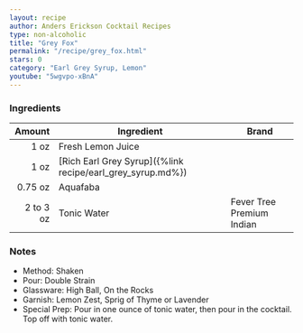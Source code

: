 ```yaml
---
layout: recipe
author: Anders Erickson Cocktail Recipes
type: non-alcoholic
title: "Grey Fox"
permalink: "/recipe/grey_fox.html"
stars: 0
category: "Earl Grey Syrup, Lemon"
youtube: "5wgvpo-xBnA"
---
```


### Ingredients

| Amount  | Ingredient               | Brand                          |
| --------: | ---------------------------------------------------------- | ------------------------- |
|      1 oz | Fresh Lemon Juice                                          |
|      1 oz | [Rich Earl Grey Syrup]({%link recipe/earl_grey_syrup.md%}) |
|   0.75 oz | Aquafaba                                                   |
| 2 to 3 oz | Tonic Water                                                | Fever Tree Premium Indian |

### Notes

- Method: Shaken
- Pour: Double Strain
- Glassware: High Ball, On the Rocks
- Garnish: Lemon Zest, Sprig of Thyme or Lavender
- Special Prep: Pour in one ounce of tonic water, then pour in the cocktail. Top off with tonic water.
